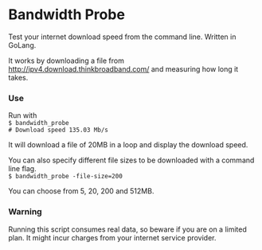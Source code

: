 # Bandwidth Probe

Test your internet download speed from the command line.
Written in GoLang.

It works by downloading a file from http://ipv4.download.thinkbroadband.com/ and measuring how long it takes.

### Use

Run with  
`$ bandwidth_probe`  
`# Download speed 135.03 Mb/s`  

It will download a file of 20MB in a loop and display the download speed.

You can also specify different file sizes to be downloaded with a command line flag.  
`$ bandwidth_probe -file-size=200`  

You can choose from 5, 20, 200 and 512MB.

### Warning

Running this script consumes real data, so beware if you are on a limited plan. It might incur charges from your internet service provider.
